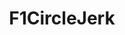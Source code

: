 ---
title: F1CircleJerk
crosslinks:
- livven
- formula1
- formuladank
- FormulaWhine
- HelicoptersWithArms
---